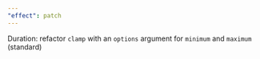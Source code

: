 ```yaml
---
"effect": patch
---
```


Duration: refactor `clamp` with an `options` argument for `minimum` and `maximum` (standard)

